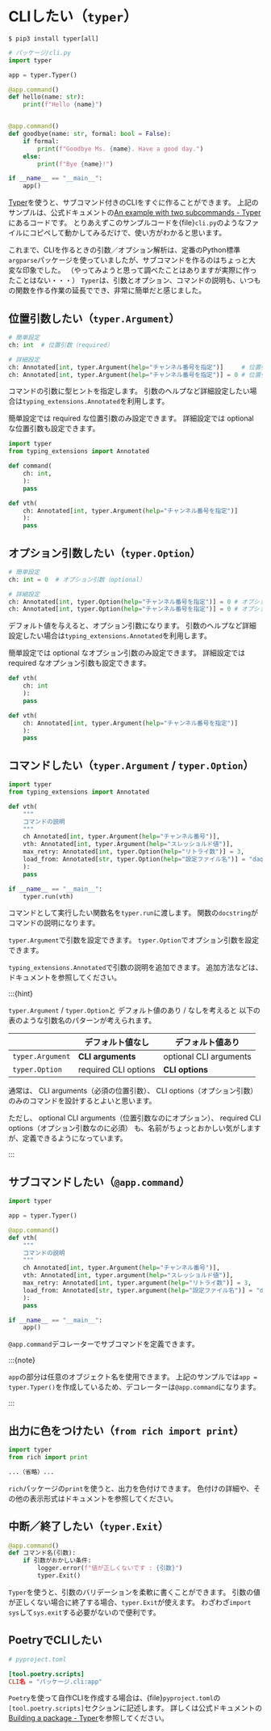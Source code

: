 # CLIしたい（``typer``）

```console
$ pip3 install typer[all]
```

```python
# パッケージ/cli.py
import typer

app = typer.Typer()

@app.command()
def hello(name: str):
    print(f"Hello {name}")


@app.command()
def goodbye(name: str, formal: bool = False):
    if formal:
        print(f"Goodbye Ms. {name}. Have a good day.")
    else:
        print(f"Bye {name}!")

if __name__ == "__main__":
    app()
```

[Typer](https://typer.tiangolo.com/)を使うと、サブコマンド付きのCLIをすぐに作ることができます。
上記のサンプルは、公式ドキュメントの[An example with two subcommands - Typer](https://typer.tiangolo.com/#an-example-with-two-subcommands)にあるコードです。
とりあえずこのサンプルコードを{file}`cli.py`のようなファイルにコピペして動かしてみるだけで、使い方がわかると思います。

これまで、CLIを作るときの引数／オプション解析は、定番のPython標準``argparse``パッケージを使っていましたが、サブコマンドを作るのはちょっと大変な印象でした。
（やってみようと思って調べたことはありますが実際に作ったことはない・・・）
``Typer``は、引数とオプション、コマンドの説明も、いつもの関数を作る作業の延長ででき、非常に簡単だと感じました。

## 位置引数したい（``typer.Argument``）

```python
# 簡単設定
ch: int  # 位置引数（required）

# 詳細設定
ch: Annotated[int, typer.Argument(help="チャンネル番号を指定")]     # 位置引数（required）
ch: Annotated[int, typer.Argument(help="チャンネル番号を指定")] = 0 # 位置引数（optional）
```

コマンドの引数に型ヒントを指定します。
引数のヘルプなど詳細設定したい場合は``typing_extensions.Annotated``を利用します。

簡単設定では required な位置引数のみ設定できます。
詳細設定では optional な位置引数も設定できます。

```python
import typer
from typing_extensions import Annotated

def command(
    ch: int,
    ):
    pass

def vth(
    ch: Annotated[int, typer.Argument(help="チャンネル番号を指定")]
    ):
    pass
```

## オプション引数したい（``typer.Option``）

```python
# 簡単設定
ch: int = 0  # オプション引数（optional）

# 詳細設定
ch: Annotated[int, typer.Option(help="チャンネル番号を指定")] = 0 # オプション引数（optional）
ch: Annotated[int, typer.Option(help="チャンネル番号を指定")] = 0 # オプション引数（required）
```

デフォルト値を与えると、オプション引数になります。
引数のヘルプなど詳細設定したい場合は``typing_extensions.Annotated``を利用します。

簡単設定では optional なオプション引数のみ設定できます。
詳細設定では required なオプション引数も設定できます。


```python
def vth(
    ch: int
    ):
    pass

def vth(
    ch: Annotated[int, typer.Argument(help="チャンネル番号を指定")]
    ):
    pass
```

## コマンドしたい（``typer.Argument`` / ``typer.Option``）

```python
import typer
from typing_extensions import Annotated

def vth(
    """
    コマンドの説明
    """
    ch Annotated[int, typer.Argument(help="チャンネル番号")],
    vth: Annotated[int, typer.Argument(help="スレッショルド値")],
    max_retry: Annotated[int, typer.Option(help="リトライ数")] = 3,
    load_from: Annotated[str, typer.Option(help="設定ファイル名")] = "daq.toml"
    ):
    pass

if __name__ == "__main__":
    typer.run(vth)
```

コマンドとして実行したい関数名を``typer.run``に渡します。
関数の``docstring``がコマンドの説明になります。

``typer.Argument``で引数を設定できます。
``typer.Option``でオプション引数を設定できます。

``typing_extensions.Annotated``で引数の説明を追加できます。
追加方法などは、ドキュメントを参照してください。

:::{hint}

``typer.Argument`` / ``typer.Option``と
デフォルト値のあり / なしを考えると
以下の表のような引数名のパターンが考えられます。

| | デフォルト値なし | デフォルト値あり |
|---|---|---
| ``typer.Argument`` | **CLI arguments** | optional CLI arguments |
| ``typer.Option`` | required CLI options | **CLI options** |

通常は、
CLI arguments（必須の位置引数）、
CLI options（オプション引数）
のみのコマンドを設計するとよいと思います。

ただし、
optional CLI arguments（位置引数なのにオプション）、
required CLI options（オプション引数なのに必須）
も、名前がちょっとおかしい気がしますが、定義できるようになっています。

:::


## サブコマンドしたい（``@app.command``）

```python
import typer

app = typer.Typer()

@app.command()
def vth(
    """
    コマンドの説明
    """
    ch Annotated[int, typer.Argument(help="チャンネル番号")],
    vth: Annotated[int, typer.argument(help="スレッショルド値")],
    max_retry: Annotated[int, typer.argument(help="リトライ数")] = 3,
    load_from: Annotated[str, typer.argument(help="設定ファイル名")] = "daq.toml"
    ):
    pass

if __name__ == "__main__":
    app()
```

``@app.command``デコレーターでサブコマンドを定義できます。

:::{note}

``app``の部分は任意のオブジェクト名を使用できます。
上記のサンプルでは``app = typer.Typer()``を作成しているため、デコレーターは``@app.command``になります。

:::


## 出力に色をつけたい（``from rich import print``）

```python
import typer
from rich import print

...（省略）...
```

``rich``パッケージの``print``を使うと、出力を色付けできます。
色付けの詳細や、その他の表示形式はドキュメントを参照してください。

## 中断／終了したい（``typer.Exit``）

```python
@app.command()
def コマンド名(引数):
    if 引数がおかしい条件:
        logger.error(f"値が正しくないです : {引数}")
        typer.Exit()
```

``Typer``を使うと、引数のバリデーションを柔軟に書くことができます。
引数の値が正しくない場合に終了する場合、``typer.Exit``が使えます。
わざわざ``import sys``して``sys.exit``する必要がないので便利です。

## PoetryでCLIしたい

```toml
# pyproject.toml

[tool.poetry.scripts]
CLI名 = "パッケージ.cli:app"
```

``Poetry``を使って自作CLIを作成する場合は、{file}``pyproject.toml``の`[tool.poetry.scripts]`セクションに記述します。
詳しくは公式ドキュメントの[Building a package - Typer](https://typer.tiangolo.com/tutorial/package/)を参照してください。
